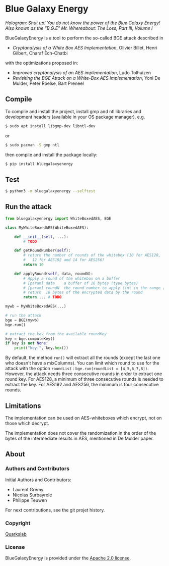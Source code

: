 # Blue Galaxy Energy

*Hologram: Shut up! You do not know the power of the Blue Galaxy Energy! Also known as the "B.G.E"*
*Mr. Whereabout: The Loss, Part III, Volume I*

BlueGalaxyEnergy is a tool to perform the so-called BGE attack described in

- *Cryptanalysis of a White Box AES Implementation*, Olivier Billet, Henri Gilbert, Charaf Ech-Chatbi

with the optimizations proposed in:

- *Improved cryptanalysis of an AES implementation*, Ludo Tolhuizen
- *Revisiting the BGE Attack on a White-Box AES Implementation*, Yoni De Mulder, Peter Roelse, Bart Preneel

## Compile

To compile and install the project, install gmp and ntl libraries and development headers (available in your OS package manager), e.g.

```bash
$ sudo apt install libgmp-dev libntl-dev
```
or
```bash
$ sudo pacman -S gmp ntl
```

then compile and install the package locally:

```bash
$ pip install bluegalaxyenergy
```

## Test

```bash
$ python3 -m bluegalaxyenergy --selftest
```

## Run the attack

```python
from bluegalaxyenergy import WhiteBoxedAES, BGE

class MyWhiteBoxedAES(WhiteBoxedAES):

    def __init__(self, ...):
        # TODO

    def getRoundNumber(self):
        # return the number of rounds of the whitebox (10 for AES128,
        #   12 for AES192 and 14 for AES256)
        return 10

    def applyRound(self, data, roundN):
        # Apply a round of the whitebox on a buffer
        # [param] data    a buffer of 16 bytes (type bytes)
        # [param] roundN  the round number to apply (int in the range [0, self.getRoundNumber()) )
        # return  16 bytes of the encrypted data by the round
        return ... # TODO

mywb = MyWhiteBoxedAES(...)

# run the attack
bge = BGE(mywb)
bge.run()

# extract the key from the available roundKey
key = bge.computeKey()
if key is not None:
    print("key:", key.hex())
```

By default, the method `run()` will extract all the rounds (except the last one who
doesn't have a mixColumns). You can limit which round to use for the attack
with the option `roundList` : `bge.run(roundList = [4,5,6,7,8])`. However, the
attack needs three consecutive rounds in order to extract one round key.
For AES128, a minimum of three consecutive rounds is needed to extract the key.
For AES192 and AES256, the minimum is four consecutive rounds.

## Limitations

The implementation can be used on AES-whiteboxes which encrypt, not on those
which decrypt.

The implementation does not cover the randomization in the order of the bytes
of the intermediate results in AES, mentioned in De Mulder paper.

## About

### Authors and Contributors

Initial Authors and Contributors:

- Laurent Grémy
- Nicolas Surbayrole
- Philippe Teuwen

For next contributions, see the git projet history.

### Copyright

[Quarkslab](https://www.quarkslab.com)

### License

BlueGalaxyEnergy is provided under the [Apache 2.0 license](LICENSE.txt).
